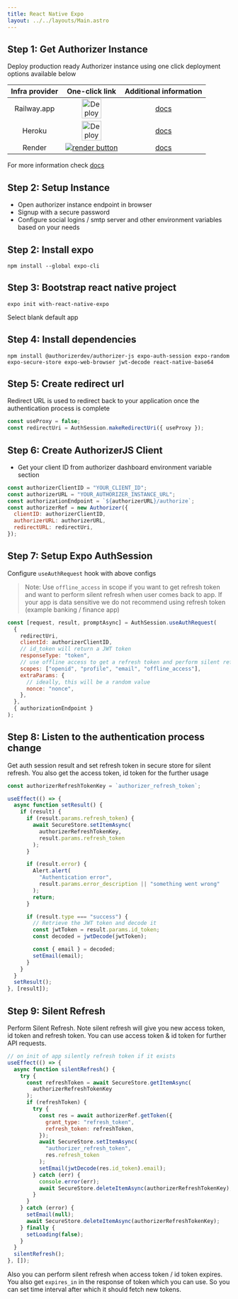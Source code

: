 ```yaml
---
title: React Native Expo
layout: ../../layouts/Main.astro
---
```


## Step 1: Get Authorizer Instance

Deploy production ready Authorizer instance using one click deployment options available below

| **Infra provider** |                                                                                                                **One-click link**                                                                                                                |               **Additional information**               |
| :----------------: | :----------------------------------------------------------------------------------------------------------------------------------------------------------------------------------------------------------------------------------------------: | :----------------------------------------------------: |
|    Railway.app     | <a target="_blank" href="https://railway.app/new/template?template=https://github.com/authorizerdev/authorizer-railway&amp;plugins=postgresql,redis"><img src="https://railway.app/button.svg" style="height: 44px" alt="Deploy on Railway"></a> | [docs](https://docs.authorizer.dev/deployment/railway) |
|       Heroku       |             <a target="_blank" href="https://heroku.com/deploy?template=https://github.com/authorizerdev/authorizer-heroku"><img src="https://www.herokucdn.com/deploy/button.svg" alt="Deploy to Heroku" style="height: 44px;"></a>             | [docs](https://docs.authorizer.dev/deployment/heroku)  |
|       Render       |                     <a target="_blank" href="https://render.com/deploy?repo=https://github.com/authorizerdev/authorizer-render"><img alt="render button" src="https://render.com/images/deploy-to-render-button.svg" /></a>                      | [docs](https://docs.authorizer.dev/deployment/render)  |

For more information check [docs](https://docs.authorizer.dev/getting-started/)

## Step 2: Setup Instance

- Open authorizer instance endpoint in browser
- Signup with a secure password
- Configure social logins / smtp server and other environment variables based on your needs

## Step 2: Install expo

```
npm install --global expo-cli
```

## Step 3: Bootstrap react native project

```
expo init with-react-native-expo
```

Select blank default app

## Step 4: Install dependencies

```
npm install @authorizerdev/authorizer-js expo-auth-session expo-random expo-secure-store expo-web-browser jwt-decode react-native-base64
```

## Step 5: Create redirect url

Redirect URL is used to redirect back to your application once the authentication process is complete

```js
const useProxy = false;
const redirectUri = AuthSession.makeRedirectUri({ useProxy });
```

## Step 6: Create AuthorizerJS Client

- Get your client ID from authorizer dashboard environment variable section

```js
const authorizerClientID = "YOUR_CLIENT_ID";
const authorizerURL = "YOUR_AUTHORIZER_INSTANCE_URL";
const authorizationEndpoint = `${authorizerURL}/authorize`;
const authorizerRef = new Authorizer({
  clientID: authorizerClientID,
  authorizerURL: authorizerURL,
  redirectURL: redirectUri,
});
```

## Step 7: Setup Expo AuthSession

Configure `useAuthRequest` hook with above configs

> Note: Use `offline_access` in scope if you want to get refresh token and want to perform silent refresh when user comes back to app. If your app is data sensitive we do not recommend using refresh token (example banking / finance app)

```js
const [request, result, promptAsync] = AuthSession.useAuthRequest(
  {
    redirectUri,
    clientId: authorizerClientID,
    // id_token will return a JWT token
    responseType: "token",
    // use offline access to get a refresh token and perform silent refresh in background
    scopes: ["openid", "profile", "email", "offline_access"],
    extraParams: {
      // ideally, this will be a random value
      nonce: "nonce",
    },
  },
  { authorizationEndpoint }
);
```

## Step 8: Listen to the authentication process change

Get auth session result and set refresh token in secure store for silent refresh.
You also get the access token, id token for the further usage

```js
const authorizerRefreshTokenKey = `authorizer_refresh_token`;

useEffect(() => {
  async function setResult() {
    if (result) {
      if (result.params.refresh_token) {
        await SecureStore.setItemAsync(
          authorizerRefreshTokenKey,
          result.params.refresh_token
        );
      }

      if (result.error) {
        Alert.alert(
          "Authentication error",
          result.params.error_description || "something went wrong"
        );
        return;
      }

      if (result.type === "success") {
        // Retrieve the JWT token and decode it
        const jwtToken = result.params.id_token;
        const decoded = jwtDecode(jwtToken);

        const { email } = decoded;
        setEmail(email);
      }
    }
  }
  setResult();
}, [result]);
```

## Step 9: Silent Refresh

Perform Silent Refresh. Note silent refresh will give you new access token, id token and refresh token.
You can use access token & id token for further API requests.

```js
// on init of app silently refresh token if it exists
useEffect(() => {
  async function silentRefresh() {
    try {
      const refreshToken = await SecureStore.getItemAsync(
        authorizerRefreshTokenKey
      );
      if (refreshToken) {
        try {
          const res = await authorizerRef.getToken({
            grant_type: "refresh_token",
            refresh_token: refreshToken,
          });
          await SecureStore.setItemAsync(
            "authorizer_refresh_token",
            res.refresh_token
          );
          setEmail(jwtDecode(res.id_token).email);
        } catch (err) {
          console.error(err);
          await SecureStore.deleteItemAsync(authorizerRefreshTokenKey);
        }
      }
    } catch (error) {
      setEmail(null);
      await SecureStore.deleteItemAsync(authorizerRefreshTokenKey);
    } finally {
      setLoading(false);
    }
  }
  silentRefresh();
}, []);
```

Also you can perform silent refresh when access token / id token expires. You also get `expires_in` in the response of token which you can use. So you can set time interval after which it should fetch new tokens.
